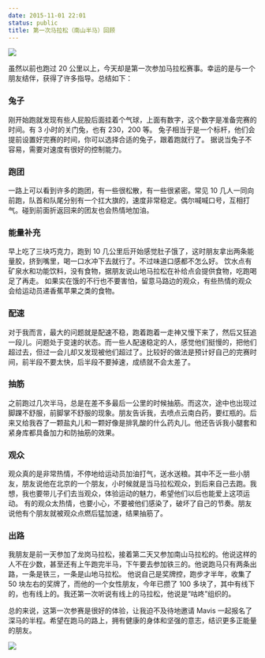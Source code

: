 ```yaml
---
date: 2015-11-01 22:01
status: public
title: 第一次马拉松（南山半马）回顾
---
```



![](http://ww2.sinaimg.cn/large/61412e43gw1exnh99kroej20ih0ihdjg.jpg)

虽然以前也跑过 20 公里以上，今天却是第一次参加马拉松赛事。幸运的是与一个朋友结伴，获得了许多指导。总结如下：

### 兔子
刚开始跑就发现有些人屁股后面挂着个气球，上面有数字，这个数字是准备完赛的时间。有 3 小时的关门兔，也有 230，200 等。
兔子相当于是一个标杆，他们会提前设置好完赛的时间，你可以选择合适的兔子，跟着跑就行了。
据说当兔子不容易，需要对速度有很好的控制能力。

### 跑团
一路上可以看到许多的跑团，有一些很松散，有一些很紧密。常见 10 几人一同向前跑，队首和队尾分别有一个扛大旗的，速度非常稳定。偶尔喊喊口号，互相打气。碰到前面折返回来的团友也会热情地加油。

### 能量补充
早上吃了三块巧克力，跑到 10 几公里后开始感觉肚子饿了，这时朋友拿出两条能量胶，挤到嘴里，喝一口水冲下去就行了。不过味道口感都不怎么好。
饮水点有矿泉水和功能饮料，没有食物，据朋友说山地马拉松在补给点会提供食物，吃跑喝足了再走。
如果实在饿的不行也不要害怕，留意马路边的观众，有些热情的观众会给运动员递香蕉苹果之类的食物。

### 配速
对于我而言，最大的问题就是配速不稳，跑着跑着一走神又慢下来了，然后又狂追一段儿。问题处于变速的状态。而一些人配速稳定的人，感觉他们挺慢的，把他们超过去，但过一会儿却又发现被他们超过了。比较好的做法是预计好自己的完赛时间，前半段不要太快，后半段不要掉速，成绩就不会太差了。

### 抽筋
之前跑过几次半马，总是在差不多最后一公里的时候抽筋。而这次，途中也出现过脚踝不舒服，前脚掌不舒服的现象。朋友告诉我，去喷点云南白药，要红瓶的。后来又给我吞了一颗盐丸儿和一颗好像是排乳酸的什么药丸儿。他还告诉我小腿套和紧身库都具备加力和防抽筋的效果。

### 观众
观众真的是非常热情，不停地给运动员加油打气，送水送粮。其中不乏一些小朋友，朋友说他在北京的一个朋友，小时候就是当马拉松观众，到后来自己去跑。我想，我也要带儿子们去当观众，体验运动的魅力，希望他们以后也能爱上这项运动。
有的观众太热情，也要小心，不要被他们感染了，破坏了自己的节奏。朋友说他有个朋友就被观众点燃后猛加速，结果抽筋了。

### 出路
我朋友是前一天参加了龙岗马拉松，接着第二天又参加南山马拉松的。他说这样的人不在少数，甚至还有上午跑完半马，下午要去参加铁三的。他说跑马只有两条出路，一条是铁三，一条是山地马拉松。
他说自己是奖牌控，跑步才半年，收集了 50 块左右的奖牌了，而他的一个女性朋友，今年已攒了 100 多块了，其中有线下的，也有线上的。我还第一次听说有线上的马拉松，他说是“咕咚”组织的。

总的来说，这第一次参赛是很好的体验，让我迫不及待地邀请 Mavis 一起报名了深马的半程。希望在跑马的路上，拥有健康的身体和坚强的意志，结识更多正能量的朋友。

![](http://ww4.sinaimg.cn/large/61412e43gw1exnhc0ocryj20ih0ihaee.jpg)